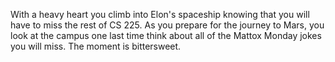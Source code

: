 With a heavy heart you climb into Elon's spaceship knowing that you will have to miss the rest of CS 225. As you prepare for the journey to Mars, you look at the campus one last time think about all of the Mattox Monday jokes you will miss. The moment is bittersweet.
